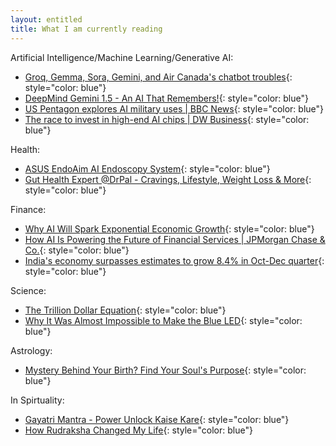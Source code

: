 ```yaml
---
layout: entitled
title: What I am currently reading 
---
```


Artificial Intelligence/Machine Learning/Generative AI:
 - [Groq, Gemma, Sora, Gemini, and Air Canada's chatbot troubles](https://www.youtube.com/watch?v=3nF8Z6HgSLQ){: style="color: blue"}
 - [DeepMind Gemini 1.5 - An AI That Remembers!](https://www.youtube.com/watch?v=oJVwmxTOLd8){: style="color: blue"}
 - [US Pentagon explores AI military uses \| BBC News](https://www.youtube.com/watch?v=5cWqkUfF150){: style="color: blue"}
 - [The race to invest in high-end AI chips \| DW Business](https://www.youtube.com/watch?v=pJcUNxOF0X4){: style="color: blue"}

Health:
 - [ASUS EndoAim AI Endoscopy System](https://www.youtube.com/watch?v=cbaPwlNejB4){: style="color: blue"}
 - [Gut Health Expert @DrPal - Cravings, Lifestyle, Weight Loss & More](https://www.youtube.com/watch?v=A9OUgk3H4AY){: style="color: blue"}

Finance:
 - [Why AI Will Spark Exponential Economic Growth](https://www.youtube.com/watch?v=rQEh7d-qa38){: style="color: blue"}
 - [How AI Is Powering the Future of Financial Services \| JPMorgan Chase & Co.](https://www.youtube.com/watch?v=KjvQqgMYQeI){: style="color: blue"}
 - [India's economy surpasses estimates to grow 8.4% in Oct-Dec quarter](https://www.youtube.com/watch?v=3iqrTvExLqU){: style="color: blue"}

Science:
 - [The Trillion Dollar Equation](https://www.youtube.com/watch?v=A5w-dEgIU1M){: style="color: blue"}
 - [Why It Was Almost Impossible to Make the Blue LED](https://www.youtube.com/watch?v=AF8d72mA41M){: style="color: blue"}

Astrology:
 - [Mystery Behind Your Birth? Find Your Soul's Purpose](https://www.youtube.com/watch?v=sbUOo-XbDs0){: style="color: blue"}

In Spirtuality:
 - [Gayatri Mantra - Power Unlock Kaise Kare](https://www.youtube.com/watch?v=c0DwBlB83lk){: style="color: blue"}
 - [How Rudraksha Changed My Life](https://www.youtube.com/watch?v=YbULuWVUt7k){: style="color: blue"}